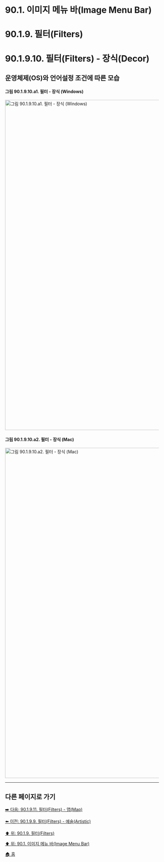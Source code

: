 # 90.1. 이미지 메뉴 바(Image Menu Bar)
# 90.1.9. 필터(Filters)
# 90.1.9.10. 필터(Filters) - 장식(Decor)
## 운영체제(OS)와 언어설정 조건에 따른 모습
#### 그림 90.1.9.10.a1. 필터 - 장식 (Windows)
<img width="1080" alt="그림 90.1.9.10.a1. 필터 - 장식 (Windows)" environment="Windows 10 GIMP 2.10.36" src="https://github.com/wonder13662/gimp/assets/15767104/912d32ba-290c-4e42-8ff7-7415be6bbe5c">

#### 그림 90.1.9.10.a2. 필터 - 장식 (Mac)
<img width="1080" alt="그림 90.1.9.10.a2. 필터 - 장식 (Mac)" environment="MacOS:Sonoma 14.2.1 GIMP 2.10.36" src="https://github.com/wonder13662/gimp/assets/15767104/7e45b652-2951-4e0e-8472-be699ebb671a">

***

## 다른 페이지로 가기

[➡️ 다음: 90.1.9.11. 필터(Filters) - 맵(Map)](./90-01-09-filtersx-11-map.md)

[⬅️ 이전: 90.1.9.9. 필터(Filters) - 예술(Artistic)](./90-01-09-filtersx-09-artistic.md)

[⬆️ 위: 90.1.9. 필터(Filters)](./90-01-09-filters.md)

[⬆️ 위: 90.1. 이미지 메뉴 바(Image Menu Bar)](./90-01-00-image-menu-bar.md)

[🏠 홈](./00-home.md)
